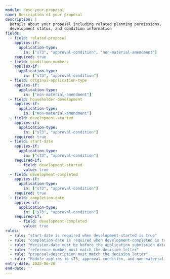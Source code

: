 ```yaml
---
module: desc-your-proposal
name: Description of your proposal
description: |
  Details about your proposal including related planning permissions, 
  development status, and condition information
fields:
  - field: related-proposal
    applies-if:
      application-type:
        in: ["s73", "approval-condition", "non-material-amendment"]
    required: true
  - field: condition-numbers
    applies-if:
      application-type:
        in: ["s73", "approval-condition"]
  - field: original-application-type
    applies-if:
      application-type:
        in: ["non-material-amendment"]
  - field: householder-development
    applies-if:
      application-type:
        in: ["non-material-amendment"]
  - field: development-started
    applies-if:
      application-type:
        in: ["s73", "approval-condition"]
    required: true
  - field: start-date
    applies-if:
      application-type:
        in: ["s73", "approval-condition"]
    required-if:
      - field: development-started
        value: true
  - field: development-completed
    applies-if:
      application-type:
        in: ["s73", "approval-condition"]
    required: true
  - field: completion-date
    applies-if:
      application-type:
        in: ["s73", "approval-condition"]
    required-if:
      - field: development-completed
        value: true
rules:
  - rule: "start-date is required when development-started is true"
  - rule: "completion-date is required when development-completed is true"
  - rule: "decision-date must be before the application submission date"
  - rule: "reference-number must match the decision letter"
  - rule: "proposal-description must match the decision letter"
  - rule: "Module applies to s73, approval-condition, and non-material-amendment application types"
entry-date: 2025-06-26
end-date: ''
---
```

